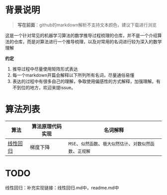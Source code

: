 # 背景说明
> **写在前面**：github的markdown解析不支持文本颜色，建议下载进行浏览

这是一个针对常见的机器学习算法的数学推导过程梳理的仓库，并不是一个介绍算法的仓库，而是对算法进行一个推导梳理，以及对常用的名词进行较为深入的数学理解

**约定**
1. 推导过程中尽量使用矩阵形式表达
2. 每一个markdown开篇会解释以下所列所有名词，尽量通俗易懂
3. 表达的过程中有很多自己的理解，争取使用偏感性的方式解释，加强理解。有不到位的地方，欢迎来提issue。

# 算法列表
算法     | 算法原理代码实现   |  名词解释
----     | ----     | ----
[线性回归](线性回归.md)  | 梯度下降   |`MSE`、`似然函数`、`极大似然估计`、`对数似然函数`、`正规解`

# TODO
线性回归：补充实现链接：线性回归.md中，readme.md中